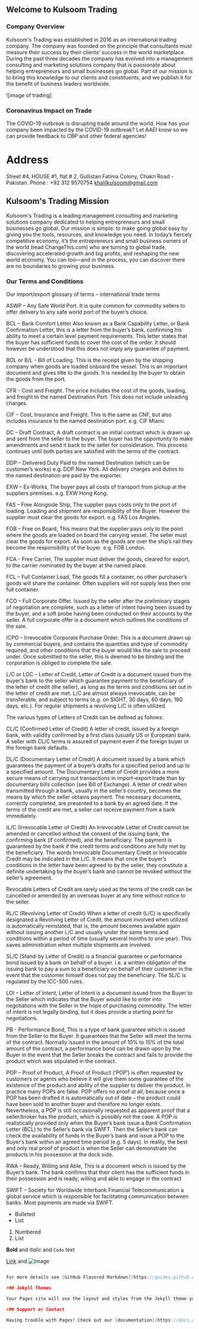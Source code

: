 ## Welcome to Kulsoom Trading 

### Company Overview

Kulsoom's Trading was established in 2016 as an international trading company. The company was founded on the principle that consultants must measure their success by their clients’ success in the world marketplace. During the past three decades the company has evolved into a management consulting and marketing solutions company that is passionate about helping entrepreneurs and small businesses go global. Part of our mission is to bring this knowledge to our clients and constituents, and we publish it for the benefit of business leaders worldwide.

![image of trading] 



### Coronavirus Impact on Trade
The COVID-19 outbreak is disrupting trade around the world. How has your company been impacted by the COVID-19 outbreak? Let AAEI know so we can provide feedback to CBP and other federal agencies! 


# Address 
Street #4, HOUSE #1, flat # 2, Gullistan Fatima Colony, Chakri Road - Pakistan.
Phone : +92 312 9570754
khalilkulsoom@gmail.com


## Kulsoom's Trading Mission

Kulsoom's Trading is a leading management consulting and marketing solutions company dedicated to helping entrepreneurs and small businesses go global. Our mission is simple: to make going global easy by giving you the tools, resources, and knowledge you need.
In today’s fiercely competitive economy, it’s the entrepreneurs and small business owners of the world (read ChangeThis.com) who are turning to global trade, discovering accelerated growth and big profits, and reshaping the new world economy. You can too—and in the process, you can discover there are no boundaries to growing your business.


### Our Terms and Conditions 

Our import/export glossary of terms –  international trade terms

ASWP – Any Safe World Port. It is quite common for commodity sellers to offer delivery to any safe world port of the buyer’s choice.

BCL – Bank Comfort Letter Also known as a Bank Capability Letter, or Bank Confirmation Letter, this is a letter from the buyer’s bank, confirming his ability to meet a certain level payment requirements. This letter states that the buyer has sufficient funds to cover the cost of the order. It should however be understood that this does not imply any guarantee of payment.

BOL or B/L - Bill of Loading. This is the receipt given by the shipping company when goods are loaded onboard the vessel. This is an important document and gives title to the goods. It is needed by the buyer to obtain the goods from the port.

CFR - Cost and Freight. The price includes the cost of the goods, loading, and freight to the named Destination Port. This does not include unloading charges.

CIF – Cost, Insurance and Freight. This is the same as CNF, but also includes insurance to the named destination port. e.g. CIF Miami.

DC – Draft Contract, A draft contract is an initial contract which is drawn up and sent from the seller to the buyer. The buyer has the opportunity to make amendments and send it back to the seller for consideration. This process continues until both parties are satisfied with the terms of the contract.

DDP – Delivered Duty Paid to the named Destination (which can be customer’s works) e.g. DDP New York. All delivery charges and duties to the named destination are paid by the exporter.

EXW – Ex-Works, The buyer pays all costs of transport from pickup at the suppliers premises. e.g. EXW Hong Kong.

FAS – Free Alongside Ship, The supplier pays costs only to the port of loading. Loading and shipment are responsibility of the Buyer. However the supplier must clear the goods for export. e.g. FAS Los Angeles.

FOB – Free on Board, This means that the supplier pays only to the point where the goods are loaded on board the carrying vessel. The seller must clear the goods for export. As soon as the goods are over the ship’s rail they become the responsibility of the buyer. e.g. FOB London.

FCA - Free Carrier, The supplier must deliver the goods, cleared for export, to the carrier nominated by the buyer at the named place.

FCL – Full Container Load, The goods fill a container, no other purchaser’s goods will share the container. Often suppliers will not supply less then one full container.

FCO – Full Corporate Offer. Issued by the seller after the preliminary stages of negotiation are complete, such as a letter of intent having been issued by the buyer, and a soft probe having been conducted on their accounts by the seller. A full corporate offer is a document which outlines the conditions of the sale.

ICPO – Irrevocable Corporate Purchase Order. This is a document drawn up by commercial buyers, and contains the quantities and type of commodity required, and other conditions that the buyer would like the sale to proceed under. Once submitted to the seller, this is deemed to be binding and the corporation is obliged to complete the sale.

L/C or LOC – Letter of Credit, Letter of Credit is a document issued from the buyer’s bank to the seller which guarantee payment to the beneficiary of the letter of credit (the seller), as long as the terms and conditions set out in the letter of credit are met. L/C are almost always irrevocable, can be transferable, and subject to terms (e.g. on SIGHT, 30 days, 60 days, 180 days, etc.). For regular shipments a revolving L/C is often utilized.

The various types of Letters of Credit can be defined as follows:

CL/C (Confirmed Letter of Credit) A letter of credit, issued by a foreign bank, with validity confirmed by a first class (usually US or European) bank. A seller with CL/C terms is assured of payment even if the foreign buyer or the foreign bank defaults.

DL/C (Documentary Letter of Credit) A document issued by a bank which guarantees the payment of a buyer’s drafts for a specified period and up to a specified amount. The Documentary Letter of Credit provides a more secure means of carrying out transactions in import-export trade than by documentary bills collection (see Bill of Exchange). A letter of credit when transmitted through a bank, usually in the seller’s country, becomes the means by which the seller obtains payment. The necessary documents, correctly completed, are presented to a bank by an agreed date. If the terms of the credit are met, a seller can receive payment from a bank immediately.

IL/C (Irrevocable Letter of Credit) An Irrevocable Letter of Credit cannot be amended or cancelled without the consent of the issuing bank, the confirming bank (if confirmed), and the beneficiary. The payment is guaranteed by the bank if the credit terms and conditions are fully met by the beneficiary. The words Irrevocable Documentary Credit or Irrevocable Credit may be indicated in the L/C. It means that once the buyer’s conditions in the letter have been agreed to by the seller, they constitute a definite undertaking by the buyer’s bank and cannot be revoked without the seller’s agreement.

Revocable Letters of Credit are rarely used as the terms of the credit can be cancelled or amended by an overseas buyer at any time without notice to the seller.

RL/C (Revolving Letter of Credit) When a letter of credit (L/C) is specifically designated a Revolving Letter of Credit, the amount involved when utilized is automatically reinstated, that is, the amount becomes available again without issuing another L/C and usually under the same terms and conditions within a period of time (usually several months to one year). This saves administration when multiple shipments are involved.

SL/C (Stand-by Letter of Credit) is a financial guarantee or performance bond issued by a bank on behalf of a buyer. i.e. a written obligation of the issuing bank to pay a sum to a beneficiary on behalf of their customer in the event that the customer himself does not pay the beneficiary. The SL/C is regulated by the ICC-500 rules.

LOI – Letter of Intent, Letter of Intent is a document issued from the Buyer to the Seller which indicates that the Buyer would like to enter into negotiations with the Seller in the hope of purchasing commodity. The letter of intent is not legally binding, but it does provide a starting point for negotiations.

PB - Performance Bond, This is a type of bank guarantee which is issued from the Seller to the Buyer. It guarantees that the Seller will meet the terms of the contract. Normally issued in the amount of 10% to 15% of the total amount of the contract, a performance bond can be drawn upon by the Buyer in the event that the Seller breaks the contract and fails to provide the product which was stipulated in the contract.

POP – Proof of Product, A Proof of Product (‘POP’) is often requested by customers or agents who believe it will give them some guarantee of the existence of the product and ability of the supplier to deliver the product. In practice many POPs are false. POP offers no proof at all, because once a POP has been drafted it is automatically out of date – the product could have been sold to another buyer and therefore no longer exists. Nevertheless, a POP is still occasionally requested as apparent proof that a seller/broker has the product, which is possibly not the case.
A POP is realistically provided only when the Buyer’s bank issue a Bank Confirmation Letter (BCL) to the Seller’s bank via SWIFT. Then the Seller’s bank can check the availability of funds in the Buyer’s bank and issue a POP to the Buyer’s bank within an agreed time period (e.g. 5 days). In reality, the best and only real proof of product is when the Seller can demonstrate the products in his possession at the dock side.

RWA – Ready, Willing and Able, This is a document which is issued by the Buyer’s bank. The bank confirms that their client has the sufficient funds in their possession and is ready, willing and able to engage in the contract

SWIFT – Society for Worldwide Interbank Financial Telecommunication
a global service which is responsible for facilitating communication between banks. Most payments are made via SWIFT.

- Bulleted
- List

1. Numbered
2. List

**Bold** and _Italic_ and `Code` text

[Link](url) and ![Image](src)
```h

For more details see [GitHub Flavored Markdown](https://guides.github.com/features/mastering-markdown/).

### Jekyll Themes

Your Pages site will use the layout and styles from the Jekyll theme you have selected in your [repository settings](https://github.com/azhar0901/kulsoom/settings). The name of this theme is saved in the Jekyll `_config.yml` configuration file.

### Support or Contact

Having trouble with Pages? Check out our [documentation](https://docs.github.com/categories/github-pages-basics/) or [contact support](https://github.com/contact) and we’ll help you sort it out.
